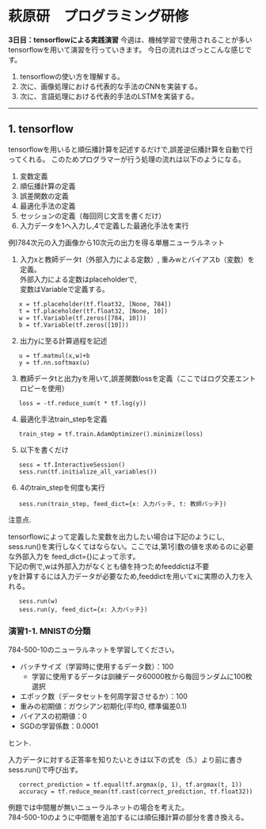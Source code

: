 # 萩原研　プログラミング研修

**3日目：tensorflowによる実践演習**
今週は、機械学習で使用されることが多いtensorflowを用いて演習を行っていきます。
今日の流れはざっとこんな感じです。
1. tensorflowの使い方を理解する。
2. 次に、画像処理における代表的な手法のCNNを実装する。
3. 次に、言語処理における代表的手法のLSTMを実装する。

---
## 1. tensorflow
tensorflowを用いると順伝播計算を記述するだけで,誤差逆伝播計算を自動で行ってくれる。
このためプログラマーが行う処理の流れは以下のようになる。
1. 変数定義
2. 順伝播計算の定義
3. 誤差関数の定義
4. 最適化手法の定義
5. セッションの定義（毎回同じ文言を書くだけ）
6. 入力データを1へ入力し,4で定義した最適化手法を実行

例)784次元の入力画像から10次元の出力を得る単層ニューラルネット
1. 入力xと教師データt（外部入力による定数）,
   重みwとバイアスb（変数）を定義。<br>
   外部入力による定数はplaceholderで,<br>
   変数はVariableで定義する。
```
   x = tf.placeholder(tf.float32, [None, 784])
   t = tf.placeholder(tf.float32, [None, 10])
   w = tf.Variable(tf.zeros([784, 10]))
   b = tf.Variable(tf.zeros([10]))
```
2. 出力yに至る計算過程を記述
```
   u = tf.matmul(x,w)+b
   y = tf.nn.softmax(u)
```
3. 教師データtと出力yを用いて,誤差関数lossを定義（ここではログ交差エントロピーを使用）
```
   loss = -tf.reduce_sum(t * tf.log(y))
```
4. 最適化手法train_stepを定義
```
   train_step = tf.train.AdamOptimizer().minimize(loss)
```
5. 以下を書くだけ
```
   sess = tf.InteractiveSession()
   sess.run(tf.initialize_all_variables())
```
6. 4のtrain_stepを何度も実行
```
   sess.run(train_step, feed_dict={x: 入力バッチ, t: 教師バッチ})
```
注意点.<p> 
   tensorflowによって定義した変数を出力したい場合は下記のようにし,
   sess.run()を実行しなくてはならない。ここでは,第1引数の値を求めるのに必要な外部入力を
   feed_dict={}によって示す。<br>
   下記の例で,wは外部入力がなくとも値を持つためfeeddictは不要<br>
   yを計算するには入力データが必要なため,feeddictを用いてxに実際の入力を入れる。
```
   sess.run(w)
   sess.run(y, feed_dict={x: 入力バッチ})
```

### 演習1-1. MNISTの分類
784-500-10のニューラルネットを学習してください。
- バッチサイズ（学習時に使用するデータ数）：100
  - 学習に使用するデータは訓練データ60000枚から毎回ランダムに100枚選択
- エポック数（データセットを何周学習させるか）：100
- 重みの初期値：ガウシアン初期化(平均0, 標準偏差0.1)
- バイアスの初期値：0
- SGDの学習係数：0.0001

ヒント.<p>
   入力データに対する正答率を知りたいときは以下の式を（5.）より前に書きsess.run()で呼び出す。
```
   correct_prediction = tf.equal(tf.argmax(p, 1), tf.argmax(t, 1))
   accuracy = tf.reduce_mean(tf.cast(correct_prediction, tf.float32))
```
   例題では中間層が無いニューラルネットの場合を考えた。<br>
   784-500-10のように中間層を追加するには順伝播計算の部分を書き換える。

